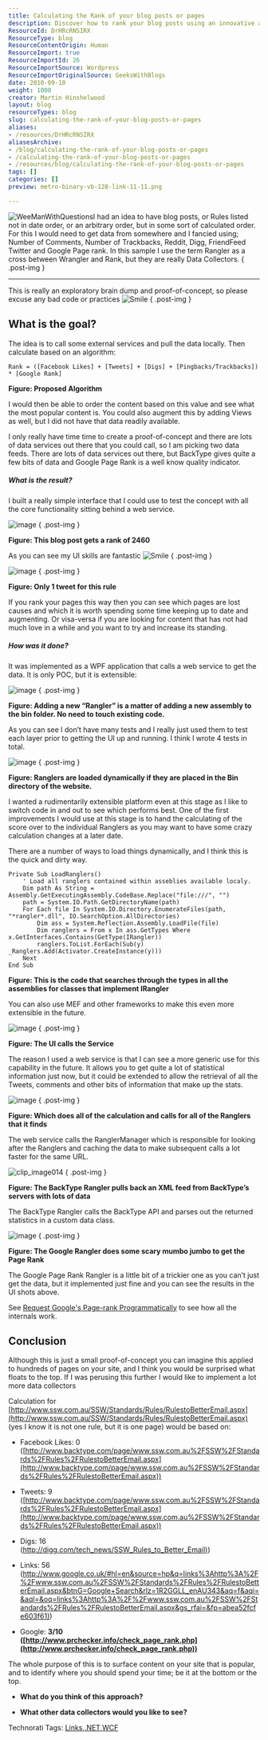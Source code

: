 ```yaml
---
title: Calculating the Rank of your blog posts or pages
description: Discover how to rank your blog posts using an innovative algorithm that leverages social media metrics and Google Page Rank to enhance content visibility.
ResourceId: DrHRcRNSIRX
ResourceType: blog
ResourceContentOrigin: Human
ResourceImport: true
ResourceImportId: 26
ResourceImportSource: Wordpress
ResourceImportOriginalSource: GeeksWithBlogs
date: 2010-09-10
weight: 1000
creator: Martin Hinshelwood
layout: blog
resourceTypes: blog
slug: calculating-the-rank-of-your-blog-posts-or-pages
aliases:
- /resources/DrHRcRNSIRX
aliasesArchive:
- /blog/calculating-the-rank-of-your-blog-posts-or-pages
- /calculating-the-rank-of-your-blog-posts-or-pages
- /resources/blog/calculating-the-rank-of-your-blog-posts-or-pages
tags: []
categories: []
preview: metro-binary-vb-128-link-11-11.png

---
```

![WeeManWithQuestions](images/e72c59b050ae_D1D8-WeeManWithQuestions_-9-9.png)I had an idea to have blog posts, or Rules listed not in date order, or an arbitrary order, but in some sort of calculated order. For this I would need to get data from somewhere and I fancied using; Number of Comments, Number of Trackbacks, Reddit, Digg, FriendFeed Twitter and Google Page rank. In this sample I use the term Rangler as a cross between Wrangler and Rank, but they are really Data Collectors.
{ .post-img }

---

This is really an exploratory brain dump and proof-of-concept, so please excuse any bad code or practices ![Smile](images/e72c59b050ae_D1D8-wlEmoticon-smile_2-10-10.png)
{ .post-img }

## What is the goal?

The idea is to call some external services and pull the data locally. Then calculate based on an algorithm:

```
Rank = ([Facebook Likes] + [Tweets] + [Digs] + [Pingbacks/Trackbacks]) * [Google Rank]
```

**Figure: Proposed Algorithm**

I would then be able to order the content based on this value and see what the most popular content is. You could also augment this by adding Views as well, but I did not have that data readily available.

I only really have time time to create a proof-of-concept and there are lots of data services out there that you could call, so I am picking two data feeds. There are lots of data services out there, but BackType gives quite a few bits of data and Google Page Rank is a well know quality indicator.

##### What is the result?

I built a really simple interface that I could use to test the concept with all the core functionality sitting behind a web service.

![image](images/e72c59b050ae_D1D8-image_-7-7.png)
{ .post-img }

**Figure: This blog post gets a rank of 2460**

As you can see my UI skills are fantastic ![Smile](images/e72c59b050ae_D1D8-wlEmoticon-smile_2-10-10.png)
{ .post-img }

![image](images/e72c59b050ae_D1D8-image_-4-4.png)
{ .post-img }

**Figure: Only 1 tweet for this rule**

If you rank your pages this way then you can see which pages are lost causes and which it is worth spending some time keeping up to date and augmenting. Or visa-versa if you are looking for content that has not had much love in a while and you want to try and increase its standing.

##### How was it done?

It was implemented as a WPF application that calls a web service to get the data. It is only POC, but it is extensible:

![image](images/e72c59b050ae_D1D8-image_-6-6.png)
{ .post-img }

**Figure: Adding a new “Rangler” is a matter of adding a new assembly to the bin folder. No need to touch existing code.**

As you can see I don’t have many tests and I really just used them to test each layer prior to getting the UI up and running. I think I wrote 4 tests in total.

![image](images/e72c59b050ae_D1D8-image_-8-8.png)
{ .post-img }

**Figure: Ranglers are loaded dynamically if they are placed in the Bin directory of the website.**

I wanted a rudimentarily extensible platform even at this stage as I like to switch code in and out to see which performs best. One of the first improvements I would use at this stage is to hand the calculating of the score over to the individual Ranglers as you may want to have some crazy calculation changes at a later date.

There are a number of ways to load things dynamically, and I think this is the quick and dirty way.

```
Private Sub LoadRanglers()
    ' Load all ranglers contained within asseblies available localy.
    Dim path As String = Assembly.GetExecutingAssembly.CodeBase.Replace("file:///", "")
    path = System.IO.Path.GetDirectoryName(path)
    For Each file In System.IO.Directory.EnumerateFiles(path, "*rangler*.dll", IO.SearchOption.AllDirectories)
        Dim ass = System.Reflection.Assembly.LoadFile(file)
        Dim ranglers = From x In ass.GetTypes Where x.GetInterfaces.Contains(GetType(IRangler))
        ranglers.ToList.ForEach(Sub(y) _Ranglers.Add(Activator.CreateInstance(y)))
    Next
End Sub
```

**Figure: This is the code that searches through the types in all the assemblies for classes that implement IRangler**

You can also use MEF and other frameworks to make this even more extensible in the future.

![image](images/e72c59b050ae_D1D8-image_-5-5.png)
{ .post-img }

**Figure: The UI calls the Service**

The reason I used a web service is that I can see a more generic use for this capability in the future. It allows you to get quite a lot of statistical information just now, but it could be extended to allow the retrieval of all the Tweets, comments and other bits of information that make up the stats.

![image](images/e72c59b050ae_D1D8-image_-3-3.png)
{ .post-img }

**Figure: Which does all of the calculation and calls for all of the Ranglers that it finds**

The web service calls the RanglerManager which is responsible for looking after the Ranglers and caching the data to make subsequent calls a lot faster for the same URL.

![clip_image014](images/e72c59b050ae_D1D8-clip_image014_-1-1.jpg)
{ .post-img }

**Figure: The BackType Rangler pulls back an XML feed from BackType’s servers with lots of data**

The BackType Rangler calls the BackType API and parses out the returned statistics in a custom data class.

![image](images/e72c59b050ae_D1D8-image_-2-2.png)
{ .post-img }

**Figure: The Google Rangler does some scary mumbo jumbo to get the Page Rank**

The Google Page Rank Rangler is a little bit of a trickier one as you can’t just get the data, but it implemented just fine and you can see the results in the UI shots above.

See [Request Google's Page-rank Programmatically](http://www.codeproject.com/KB/aspnet/Google_Pagerank.aspx) to see how all the internals work.

## Conclusion

Although this is just a small proof-of-concept you can imagine this applied to hundreds of pages on your site, and I think you would be surprised what floats to the top. If I was perusing this further I would like to implement a lot more data collectors

Calculation for [http://www.ssw.com.au/SSW/Standards/Rules/RulestoBetterEmail.aspx](http://www.ssw.com.au/SSW/Standards/Rules/RulestoBetterEmail.aspx) (yes I know it is not one rule, but it is one page) would be based on:

- Facebook Likes: 0  
   ([http://www.backtype.com/page/www.ssw.com.au%2FSSW%2FStandards%2FRules%2FRulestoBetterEmail.aspx](http://www.backtype.com/page/www.ssw.com.au%2FSSW%2FStandards%2FRules%2FRulestoBetterEmail.aspx))

- Tweets: 9  
   ([http://www.backtype.com/page/www.ssw.com.au%2FSSW%2FStandards%2FRules%2FRulestoBetterEmail.aspx](http://www.backtype.com/page/www.ssw.com.au%2FSSW%2FStandards%2FRules%2FRulestoBetterEmail.aspx))

- Digs: 16  
   ([http://digg.com/tech_news/SSW_Rules_to_Better_Email)](http://digg.com/tech_news/SSW_Rules_to_Better_Email))

- Links: 56  
   ([http://www.google.co.uk/#hl=en&source=hp&q=links%3Ahttp%3A%2F%2Fwww.ssw.com.au%2FSSW%2FStandards%2FRules%2FRulestoBetterEmail.aspx&btnG=Google+Search&rlz=1R2GGLL_enAU343&aq=f&aqi=&aql=&oq=links%3Ahttp%3A%2F%2Fwww.ssw.com.au%2FSSW%2FStandards%2FRules%2FRulestoBetterEmail.aspx&gs_rfai=&fp=abea52fcfe603f61)](http://www.google.co.uk/#hl=en&source=hp&q=links%3Ahttp%3A%2F%2Fwww.ssw.com.au%2FSSW%2FStandards%2FRules%2FRulestoBetterEmail.aspx&btnG=Google+Search&rlz=1R2GGLL_enAU343&aq=f&aqi=&aql=&oq=links%3Ahttp%3A%2F%2Fwww.ssw.com.au%2FSSW%2FStandards%2FRules%2FRulestoBetterEmail.aspx&gs_rfai=&fp=abea52fcfe603f61))

- Google: **3/10  
   ([http://www.prchecker.info/check_page_rank.php](http://www.prchecker.info/check_page_rank.php))**

The whole purpose of this is to surface content on your site that is popular, and to identify where you should spend your time; be it at the bottom or the top.

- **What do you think of this approach?**

- **What other data collectors would you like to see?**

Technorati Tags: [Links](http://technorati.com/tags/Links),[.NET](http://technorati.com/tags/.NET),[WCF](http://technorati.com/tags/WCF)
